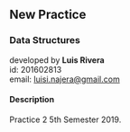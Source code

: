 ## New Practice
### Data Structures

developed by **Luis Rivera**<br>
id: 201602813<br>
email: luisi.najera@gmail.com<br>

#### Description
Practice 2 5th Semester 2019.
